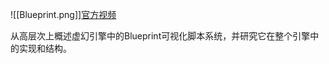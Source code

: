 ![[Blueprint.png]][官方视频](https://dev.epicgames.com/community/learning/tutorials/ryZ7/unreal-engine-begin-play-blueprints?source=0w)

从高层次上概述虚幻引擎中的Blueprint可视化脚本系统，并研究它在整个引擎中的实现和结构。